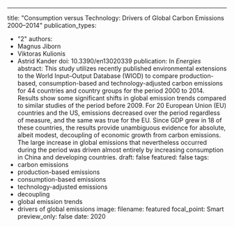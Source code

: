 ---
title: "Consumption versus Technology: Drivers of Global Carbon Emissions 2000–2014"
publication_types:
  - "2"
authors:
  - Magnus Jiborn
  - Viktoras Kulionis
  - Astrid Kander
doi: 10.3390/en13020339
publication: In *Energies*
abstract: This study utilizes recently published environmental extensions to the World Input–Output Database (WIOD) to compare production-based, consumption-based and technology-adjusted carbon emissions for 44 countries and country groups for the period 2000 to 2014. Results show some significant shifts in global emission trends compared to similar studies of the period before 2009. For 20 European Union (EU) countries and the US, emissions decreased over the period regardless of measure, and the same was true for the EU. Since GDP grew in 18 of these countries, the results provide unambiguous evidence for absolute, albeit modest, decoupling of economic growth from carbon emissions. The large increase in global emissions that nevertheless occurred during the period was driven almost entirely by increasing consumption in China and developing countries.
draft: false
featured: false
tags:
  - carbon emissions
  - production-based emissions
  - consumption-based emissions
  - technology-adjusted emissions
  - decoupling
  - global emission trends
  - drivers of global emissions
image:
  filename: featured
  focal_point: Smart
  preview_only: false
date: 2020
